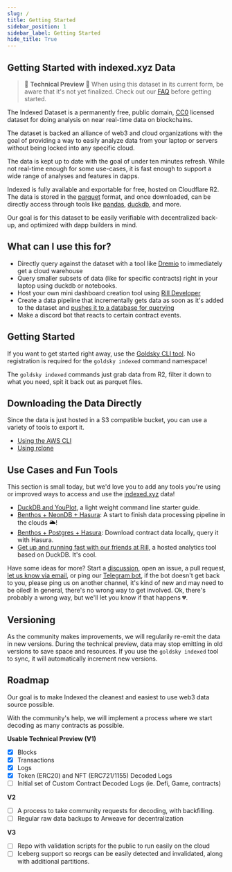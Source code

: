 ```yaml
---
slug: /
title: Getting Started
sidebar_position: 1
sidebar_label: Getting Started
hide_title: True
---
```


## Getting Started with indexed.xyz Data

> 🚧 **Technical Preview** 🚧
> When using this dataset in its current form, be aware that it's not yet finalized. Check out our [FAQ](FAQ.md) before getting started.

The Indexed Dataset is a permanently free, public domain, [CC0](https://creativecommons.org/share-your-work/public-domain/cc0/) licensed dataset for doing analysis on near real-time data on blockchains. 

The dataset is backed an alliance of web3 and cloud organizations with the goal of providing a way to easily analyze data from your laptop or servers without being locked into any specific cloud.

The data is kept up to date with the goal of under ten minutes refresh. While not real-time enough for some use-cases, it is fast enough to support a wide range of analyses and features in dapps. 

Indexed is fully available and exportable for free, hosted on Cloudflare R2. The data is stored in the [parquet](https://parquet.apache.org/) format, and once downloaded, can be directly access through tools like [pandas](https://pandas.pydata.org/), [duckdb](https://duckdb.org/), and more.

Our goal is for this dataset to be easily verifiable with decentralized back-up, and optimized with dapp builders in mind.

## What can I use this for?

- Directly query against the dataset with a tool like [Dremio](https://www.dremio.com/) to immediately get a cloud warehouse
- Query smaller subsets of data (like for specific contracts) right in your laptop using duckdb or notebooks.
- Host your own mini dashboard creation tool using [Rill Developer](https://rilldata.com)
- Create a data pipeline that incrementally gets data as soon as it's added to the dataset and [pushes it to a database for querying](examples/benthos_postgres_hasura)
- Make a discord bot that reacts to certain contract events.

## Getting Started

If you want to get started right away, use the [Goldsky CLI tool](https://docs.goldsky.com/references/cli). No registration is required for the `goldsky indexed` command namespace!

The `goldsky indexed` commands just grab data from R2, filter it down to what you need, spit it back out as parquet files.

## Downloading the Data Directly

Since the data is just hosted in a S3 compatible bucket, you can use a variety of tools to export it.

- [Using the AWS CLI](/dataset/awscli.md)
- [Using rclone](/dataset/rclone.md)

## Use Cases and Fun Tools

This section is small today, but we'd love you to add any tools you're using or improved ways to access and use the [indexed.xyz](https://indexed.xyz) data!

- [DuckDB and YouPlot](examples/duckdb.md), a light weight command line starter guide.
- [Benthos + NeonDB + Hasura](examples/benthos_postgres_hasura.md): A start to finish data processing pipeline in the clouds 🌥️!
- [Benthos + Postgres + Hasura](examples/benthos_local_hasura.md): Download contract data locally, query it with Hasura.
- [Get up and running fast with our friends at Rill](https://rilldata.com/indexed-xyz), a hosted analytics tool based on DuckDB. It's cool.

Have some ideas for more? Start a [discussion](https://github.com/indexed-xyz/docs/discussions), open an issue, a pull request, [let us know via email](mailto:support@goldsky.com), or ping our [Telegram bot](https://t.me/goldskysupportbot), if the bot doesn't get back to you, please ping us on another channel, it's kind of new and may need to be oiled! In general, there's no wrong way to get involved. Ok, there's probably a wrong way, but we'll let you know if that happens 💔.

## Versioning

As the community makes improvements, we will regularily re-emit the data in new versions. During the technical preview, data may stop emitting in old versions to save space and resources. If you use the `goldsky indexed` tool to sync, it will automatically increment new versions.

## Roadmap

Our goal is to make Indexed the cleanest and easiest to use web3 data source possible.

With the community's help, we will implement a process where we start decoding as many contracts as possible.

**Usable Technical Preview (V1)**

- [x] Blocks
- [x] Transactions
- [x] Logs
- [x] Token (ERC20) and NFT (ERC721/1155) Decoded Logs
- [ ] Initial set of Custom Contract Decoded Logs (ie. Defi, Game, contracts)

**V2**

- [ ] A process to take community requests for decoding, with backfilling.
- [ ] Regular raw data backups to Arweave for decentralization

**V3**

- [ ] Repo with validation scripts for the public to run easily on the cloud
- [ ] Iceberg support so reorgs can be easily detected and invalidated, along with additional partitions.
